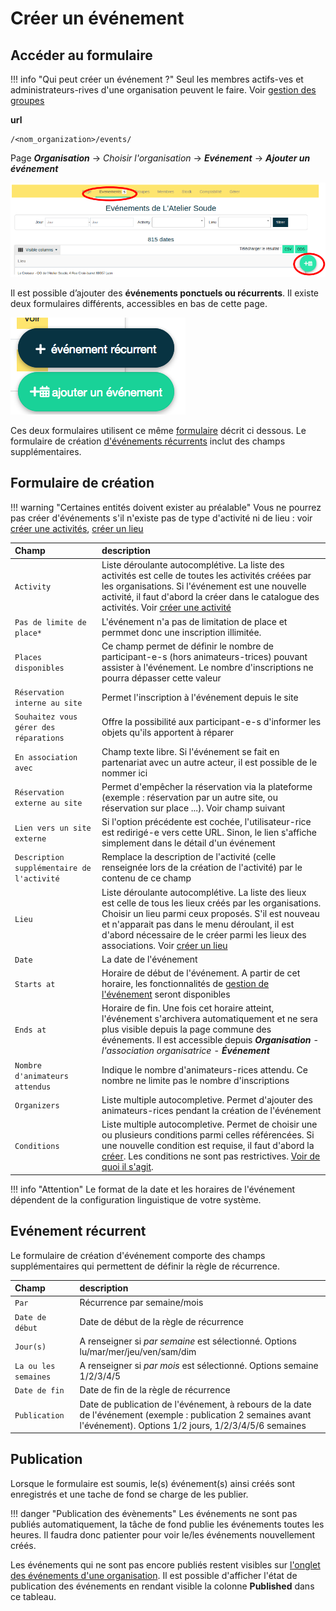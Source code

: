 # Créer un événement

## Accéder au formulaire

!!! info "Qui peut créer un événement ?"
    Seul les membres actifs-ves et administrateurs-rives d'une organisation peuvent le faire. Voir [gestion des groupes]("organization/groups.md")

**url** 
```
/<nom_organization>/events/
```

Page ***Organisation*** → *Choisir l'organisation* → ***Evénement*** → ***Ajouter un événement***


![Création d'un évènement](../assets/event/CreaEv.png)


Il est possible d’ajouter des **événements ponctuels ou récurrents**. Il existe deux formulaires différents, accessibles en bas de cette page.

![Création d'un évènement](../assets/event/CreaEvBtn.png#center)


Ces deux formulaires utilisent ce même [formulaire](#formulaire) décrit ci dessous. Le formulaire de création [d'événements récurrents](#evenement-recurrent) inclut des champs supplémentaires.


## Formulaire de création 

!!! warning "Certaines entités doivent exister au préalable"
    Vous ne pourrez pas créer d'événements s'il n'existe pas de type d'activité ni de lieu : voir [créer une activités]("activity.md"), [créer un lieu]("location.md")

| Champ | description |
|:--|:--|
|  ```Activity``` | Liste déroulante autocomplétive. La liste des activités est celle de toutes les activités créées par les organisations. Si l'événement est une nouvelle activité, il faut d'abord la créer dans le catalogue des activités. Voir [créer une activité]("activity.md") |
| ```Pas de limite de place*``` | L'événement n'a pas de limitation de place et permmet donc une inscription illimitée. |
| ```Places disponibles``` | Ce champ permet de définir le nombre de participant-e-s (hors animateurs-trices) pouvant assister à l'événement. Le nombre d'inscriptions ne pourra dépasser cette valeur |
| ```Réservation interne au site``` | Permet l'inscription à l'événement depuis le site |
| ```Souhaitez vous gérer des réparations``` | Offre la possibilité aux participant-e-s d'informer les objets qu'ils apportent à réparer |
| ```En association avec``` | Champ texte libre. Si l'événement se fait en partenariat avec un autre acteur, il est possible de le nommer ici |
| ```Réservation externe au site``` | Permet d'empêcher la réservation via la plateforme (exemple : réservation par un autre site, ou réservation sur place ...). Voir champ suivant |
| ```Lien vers un site externe``` | Si l'option précédente est cochée, l'utilisateur-rice est redirigé-e vers cette URL. Sinon, le lien s'affiche simplement dans le détail d'un événement |
| ```Description supplémentaire de l'activité``` | Remplace la description de l'activité (celle renseignée lors de la création de l'activité) par le contenu de ce champ |
| ```Lieu``` | Liste déroulante autocomplétive. La liste des lieux est celle de tous les lieux créés par les organisations. Choisir un lieu parmi ceux proposés. S'il est nouveau et n'apparait pas dans le menu déroulant, il est d'abord nécessaire de le créer parmi les lieux des associations. Voir [créer un lieu]("location.md") |
| ```Date``` | La date de l'événement |
| ```Starts at``` | Horaire de début de l'événement. A partir de cet horaire, les fonctionnalités de [gestion de l'événement]("/event/manange-event.md") seront disponibles |
| ```Ends at``` | Horaire de fin. Une fois cet horaire atteint, l'événement s'archivera automatiquement et ne sera plus visible depuis la page commune des événements. Il est accessible depuis ***Organisation*** - *l'association organisatrice* - ***Événement*** |
| ```Nombre d'animateurs attendus``` | Indique le nombre d'animateurs-rices attendu. Ce nombre ne limite pas le nombre d'inscriptions |
| ```Organizers``` | Liste multiple autocompletive. Permet d'ajouter des animateurs-rices pendant la création de l'événement |
| ```Conditions``` | Liste multiple autocompletive. Permet de choisir une ou plusieurs conditions parmi celles référencées. Si une nouvelle condition est requise, il faut d'abord la [créer](../organization/manage#condition-dacces). Les conditions ne sont pas restrictives. [Voir de quoi il s'agit](../organization/manage#condition-dacces). |

!!! info "Attention"
    Le format de la date et les horaires de l'événement dépendent de la configuration linguistique de votre système.

## Evénement récurrent

Le formulaire de création d'événement comporte des champs supplémentaires qui permettent de définir la règle de récurrence. 

| Champ | description |
|:--|:--|
| ```Par``` | Récurrence par semaine/mois |
| ```Date de début``` | Date de début de la règle de récurrence |
| ```Jour(s)``` | A renseigner si *par semaine* est sélectionné. Options lu/mar/mer/jeu/ven/sam/dim |
| ```La ou les semaines``` | A renseigner si *par mois* est sélectionné. Options semaine 1/2/3/4/5 |
| ```Date de fin``` | Date de fin de la règle de récurrence |
| ```Publication``` | Date de publication de l'événement, à rebours de la date de l'événement (exemple : publication 2 semaines avant l'événement). Options 1/2 jours, 1/2/3/4/5/6 semaines |

## Publication

Lorsque le formulaire est soumis, le(s) événement(s) ainsi créés sont enregistrés et une tache de fond se charge de les publier.

!!! danger "Publication des évènements"
    Les événements ne sont pas publiés automatiquement, la tâche de fond publie les événements toutes les heures. Il faudra donc patienter pour voir le/les événements nouvellement créés.

Les événements qui ne sont pas encore publiés restent visibles sur [l'onglet des événements d'une organisation](event-index.md). 
Il est possible d'afficher l'état de publication des événements en rendant visible la colonne **Published** dans ce tableau. 